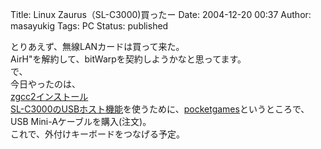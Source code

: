 Title: Linux Zaurus（SL-C3000)買ったー
Date: 2004-12-20 00:37
Author: masayukig
Tags: PC
Status: published

とりあえず、無線LANカードは買って来た。  
AirH"を解約して、bitWarpを契約しようかなと思ってます。  
で、  
今日やったのは、  
[zgcc2インストール](http://www.makichan.jp/home/index.php?ZGCC2%A5%A4%A5%F3%A5%B9%A5%C8%A1%BC%A5%EB)  
[SL-C3000のUSBホスト機能](http://www.ayati.com/kobako/c3usb.htm)を使うために、[pocketgames](http://pocketgames.jp/modules.php?op=modload&name=Shop&file=index&req=viewarticle&artid=298)というところで、USB
Mini-Aケーブルを購入(注文)。  
これで、外付けキーボードをつなげる予定。
